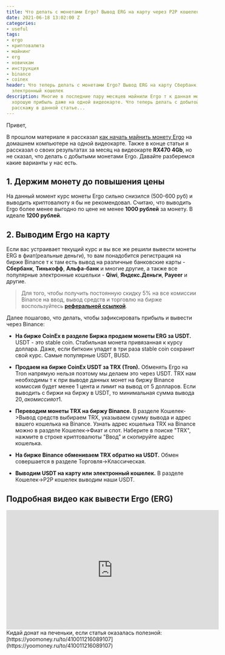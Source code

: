 ```yaml
---
title: Что делать с монетами Ergo? Вывод ERG на карту через P2P кошелек
date: 2021-06-18 13:02:00 Z
categories:
- useful
tags:
- ergo
- криптовалюта
- майнинг
- erg
- новичкам
- инструкция
- binance
- coinex
header: Что теперь делать с монетами Ergo? Вывод ERG на карту Сбербанк, Тинькофф,
  электронный кошелек
description: Многие в последние пару месяцев майнили Ergo т к данная монета приносила
  хорошую прибыль даже на одной видеокарте. Что теперь делать с добытой криптовалютой
  расскажу в данной статье...
---
```


Привет,

В прошлом материале я рассказал [как начать майнить монету Ergo](https://htmlblog.github.io/kak-mainit-monetu-ergo-2021) на домашнем компьютере на одной видеокарте. Также в конце статьи я рассказал о своих результатах за месяц на видеокарте **RX470 4Gb**, но не сказал, что делать с добытыми монетами Ergo. Давайте разберемся какие варианты у нас есть.
<script async src="https://pagead2.googlesyndication.com/pagead/js/adsbygoogle.js"></script>
<!-- html blog article adaptive -->
<ins class="adsbygoogle"
     style="display:block"
     data-ad-client="ca-pub-7700451254687983"
     data-ad-slot="1629640353"
     data-ad-format="auto"
     data-full-width-responsive="true"></ins>
<script>
     (adsbygoogle = window.adsbygoogle || []).push({});
</script>

## 1. Держим монету до повышения цены

На данный момент курс монеты Ergo сильно снизился (500-600 руб) и выводить криптовалюту я бы не рекомендовал. Считаю, что выводить Ergo более менее выгодно по цене не менее **1000 рублей** за монету. В идеале **1200 рублей**. 

## 2. Выводим Ergo на карту

Если вас устраивает текущий курс и вы все же решили вывести монеты ERG в фиат(реальные деньги), то вам понадобится регистрация на бирже Binance т к там есть вывод на различные банковские карты - **Сбербанк**, **Тинькофф**, **Альфа-банк** и многие другие, а также все популярные электронные кошельки - **Qiwi**, **Яндекс.Деньги**, **Payeer** и другие.

> Для того, чтобы получить постоянную скидку 5% на все комиссии Binance на ввод, вывод средств и торговлю на бирже воспользуйтесь [**реферальной ссылкой**](https://www.binance.com/ru/register?ref=NW58OC50).
<script async src="https://pagead2.googlesyndication.com/pagead/js/adsbygoogle.js"></script>
<!-- html blog article adaptive -->
<ins class="adsbygoogle"
     style="display:block"
     data-ad-client="ca-pub-7700451254687983"
     data-ad-slot="1629640353"
     data-ad-format="auto"
     data-full-width-responsive="true"></ins>
<script>
     (adsbygoogle = window.adsbygoogle || []).push({});
</script>
Далее пошагово, что делать, чтобы зафиксировать прибыль и вывести через Binance:

* **На бирже CoinEx в разделе Биржа продаем монеты ERG за USDT.** USDT - это stable coin. Стабильная монета привязанная к курсу доллара. Даже, если биткоин упадет в три раза stable coin сохранит свой курс. Самые популярные USDT, BUSD.

* **Продаем на бирже CoinEx USDT за TRX (Tron).** Обменять Ergo на Tron напрямую нельзя поэтому мы делаем это через USDT. TRX нам необходимы т к при выводе данных монет на биржу Binance комиссия будет менее 1 цента и лимит на вывод от 5 долларов. Если выводить с биржи на биржу в USDT, то минимальная сумма вывода 20$, а комиссия от 1$.

* **Переводим монеты TRX на биржу Binance.** В разделе Кошелек->Вывод средств выбираем TRX, указываем сумму вывода и адрес вашего кошелька на Binance. Узнать адрес кошелька TRX на Binance можно в разделе Кошелек->Фиат и спот. Наберите в поиске "TRX", нажмите в строке криптовалюты "Ввод" и скопируйте адрес кошелька.

* **На бирже Binance обмениваем TRX обратно на USDT.** Обмен совершается в разделе Торговля->Классическая.

* **Выводим USDT на карту или электронный кошелек.** В разделе Кошелек->P2P кошелек выводим наши USDT. 
<script async src="https://pagead2.googlesyndication.com/pagead/js/adsbygoogle.js"></script>
<!-- html blog article adaptive -->
<ins class="adsbygoogle"
     style="display:block"
     data-ad-client="ca-pub-7700451254687983"
     data-ad-slot="1629640353"
     data-ad-format="auto"
     data-full-width-responsive="true"></ins>
<script>
     (adsbygoogle = window.adsbygoogle || []).push({});
</script>
## Подробная видео как вывести Ergo (ERG)
<iframe width="560" height="315" src="https://www.youtube.com/embed/3X0r5a_jIsM" title="YouTube video player" frameborder="0" allow="accelerometer; autoplay; clipboard-write; encrypted-media; gyroscope; picture-in-picture" allowfullscreen></iframe>
Кидай донат на печеньки, если статья оказалась полезной: [https://yoomoney.ru/to/410011216089107](https://yoomoney.ru/to/410011216089107)
